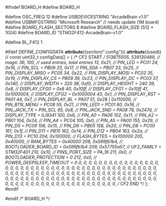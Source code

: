 
#ifndef BOARD_H
#define BOARD_H

#define OSC_FREQ 12
#define USBDEVICESTRING "ArcadeBrain v1.0"
#define USBMFGSTRING "Microsoft Research"
// needs update (1M board)
#define BOARD_FLASH_SECTORS 8
#define BOARD_FLASH_SIZE (512 * 1024)
#define BOARD_ID "STM32F412-ArcadeBrain-v1.0"

#define BL_F412 1

#ifdef DEFINE_CONFIGDATA
__attribute__((section(".config"))) __attribute__((used)) //
const uint32_t configData[] = {
    /* CF2 START */
    513675505, 539130489, // magic
    36, 100,  // used entries, total entries
    13, 0x21, // PIN_LED = PC01
    24, 0x16, // PIN_SCL = PB06
    25, 0x17, // PIN_SDA = PB07
    33, 0x25, // PIN_DISPLAY_MISO = PC05
    34, 0x22, // PIN_DISPLAY_MOSI = PC02
    35, 0x19, // PIN_DISPLAY_CS = PB09
    36, 0x23, // PIN_DISPLAY_DC = PC03
    37, 0x140, // DISPLAY_WIDTH = 320
    38, 0xf0, // DISPLAY_HEIGHT = 240
    39, 0x8, // DISPLAY_CFG0 = 0x8
    40, 0x10ff, // DISPLAY_CFG1 = 0x10ff
    41, 0x1000004, // DISPLAY_CFG2 = 0x1000004
    43, 0x1, // PIN_DISPLAY_RST = PA01
    44, 0x7, // PIN_DISPLAY_BL = PA07
    51, 0x28 | 0x110000, // PIN_BTN_MENU = PC08
    55, 0x21, // PIN_LED1 = PC01
    60, 0x16, // PIN_JACK_TX = PIN_SCL
    65, 0x8, // PIN_JACK_SND = PA08
    78, 0x247d, // DISPLAY_TYPE = ILI9341
    100, 0x6, // PIN_A0 = PA06
    102, 0x11, // PIN_A2 = PB01
    104, 0x24, // PIN_A4 = PC04
    105, 0x0, // PIN_A5 = PA00
    155, 0x29, // PIN_D5 = PC09
    156, 0x15, // PIN_D6 = PB05
    158, 0x20, // PIN_D8 = PC00
    161, 0x1f, // PIN_D11 = PB15
    162, 0x14, // PIN_D12 = PB04
    163, 0x2a, // PIN_D13 = PC10
    204, 0x100000, // FLASH_BYTES = 0x100000
    205, 0x40000, // RAM_BYTES = 0x40000
    208, 0x599fb1b4, // BOOTLOADER_BOARD_ID = 0x599fb1b4
    209, 0x57755a57, // UF2_FAMILY = STM32F401
    210, 0x10, // PINS_PORT_SIZE = PA_16
    211, 0x0, // BOOTLOADER_PROTECTION = 0
    212, 0x0, // POWER_DEEPSLEEP_TIMEOUT = 0
    0, 0, 0, 0, 0, 0, 0, 0, 0, 0, 0, 0, 0, 0, 0, 0, 0, 0, 0, 0, 0, 0, 0, 0, 0, 0, 0, 0, 0, 0, 0, 0,
    0, 0, 0, 0, 0, 0, 0, 0, 0, 0, 0, 0, 0, 0, 0, 0, 0, 0, 0, 0, 0, 0, 0, 0, 0, 0, 0, 0, 0, 0, 0, 0,
    0, 0, 0, 0, 0, 0, 0, 0, 0, 0, 0, 0, 0, 0, 0, 0, 0, 0, 0, 0, 0, 0, 0, 0, 0, 0, 0, 0, 0, 0, 0, 0,
    0, 0, 0, 0, 0, 0, 0, 0, 0, 0, 0, 0, 0, 0, 0, 0, 0, 0, 0, 0, 0, 0, 0, 0, 0, 0, 0, 0, 0, 0, 0, 0,
    /* CF2 END */
};
#endif

#endif /* BOARD_H */

